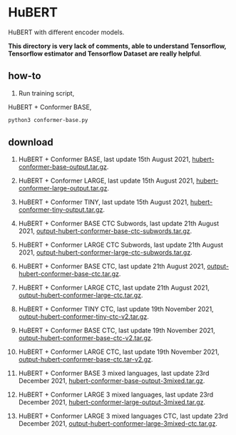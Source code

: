 # HuBERT

HuBERT with different encoder models.

**This directory is very lack of comments, able to understand Tensorflow, Tensorflow estimator and Tensorflow Dataset are really helpful**.

## how-to

1. Run training script, 

HuBERT + Conformer BASE,

```bash
python3 conformer-base.py
```

## download

1. HuBERT + Conformer BASE, last update 15th August 2021, [hubert-conformer-base-output.tar.gz](https://f000.backblazeb2.com/file/malaya-speech-model/pretrained/hubert-conformer-base-output.tar.gz).

2. HuBERT + Conformer LARGE, last update 15th August 2021, [hubert-conformer-large-output.tar.gz](https://f000.backblazeb2.com/file/malaya-speech-model/pretrained/hubert-conformer-large-output.tar.gz).

3. HuBERT + Conformer TINY, last update 15th August 2021, [hubert-conformer-tiny-output.tar.gz](https://f000.backblazeb2.com/file/malaya-speech-model/pretrained/hubert-conformer-tiny-output.tar.gz).

4. HuBERT + Conformer BASE CTC Subwords, last update 21th August 2021, [output-hubert-conformer-base-ctc-subwords.tar.gz](https://f000.backblazeb2.com/file/malaya-speech-model/pretrained/output-hubert-conformer-base-ctc-subwords.tar.gz).

6. HuBERT + Conformer LARGE CTC Subwords, last update 21th August 2021, [output-hubert-conformer-large-ctc-subwords.tar.gz](https://f000.backblazeb2.com/file/malaya-speech-model/pretrained/output-hubert-conformer-large-ctc-subwords.tar.gz).

6. HuBERT + Conformer BASE CTC, last update 21th August 2021, [output-hubert-conformer-base-ctc.tar.gz](https://f000.backblazeb2.com/file/malaya-speech-model/pretrained/output-hubert-conformer-base-ctc.tar.gz).

7. HuBERT + Conformer LARGE CTC, last update 21th August 2021, [output-hubert-conformer-large-ctc.tar.gz](https://f000.backblazeb2.com/file/malaya-speech-model/pretrained/output-hubert-conformer-large-ctc.tar.gz).

8. HuBERT + Conformer TINY CTC, last update 19th November 2021, [output-hubert-conformer-tiny-ctc-v2.tar.gz](https://f000.backblazeb2.com/file/malaya-speech-model/pretrained/output-hubert-conformer-tiny-ctc-v2.tar.gz).

9. HuBERT + Conformer BASE CTC, last update 19th November 2021, [output-hubert-conformer-base-ctc-v2.tar.gz](https://f000.backblazeb2.com/file/malaya-speech-model/pretrained/output-hubert-conformer-base-ctc-v2.tar.gz).

10. HuBERT + Conformer LARGE CTC, last update 19th November 2021, [output-hubert-conformer-base-ctc.tar-v2.gz](https://f000.backblazeb2.com/file/malaya-speech-model/pretrained/output-hubert-conformer-large-ctc-v2.tar.gz).

11. HuBERT + Conformer BASE 3 mixed languages, last update 23rd December 2021, [hubert-conformer-base-output-3mixed.tar.gz](https://f000.backblazeb2.com/file/malaya-speech-model/pretrained/hubert-conformer-base-output-3mixed.tar.gz).

12. HuBERT + Conformer LARGE 3 mixed languages, last update 23rd December 2021, [hubert-conformer-large-output-3mixed.tar.gz](https://f000.backblazeb2.com/file/malaya-speech-model/pretrained/hubert-conformer-large-output-3mixed.tar.gz).

13. HuBERT + Conformer LARGE 3 mixed languages CTC, last update 23rd December 2021, [output-hubert-conformer-large-3mixed-ctc.tar.gz](https://f000.backblazeb2.com/file/malaya-speech-model/pretrained/output-hubert-conformer-large-3mixed-ctc.tar.gz).
